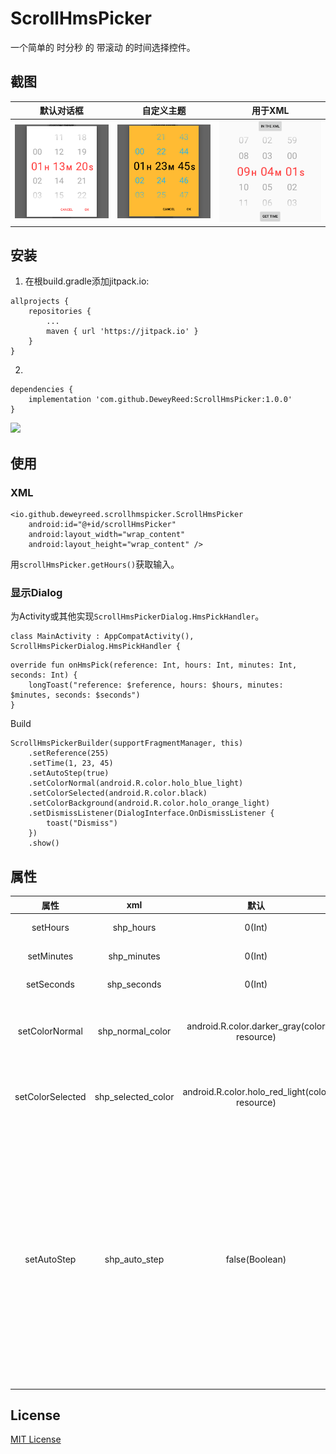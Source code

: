 # ScrollHmsPicker
一个简单的 时分秒 的 带滚动 的时间选择控件。

## 截图
| 默认对话框 | 自定义主题 | 用于XML |
|:-:|:-:|:-:|
| ![默认对话框](https://github.com/DeweyReed/ScrollHmsPicker/blob/master/art/default.png?raw=true) | ![自定义主题](https://github.com/DeweyReed/ScrollHmsPicker/blob/master/art/theme.png?raw=true) | ![用于XML](https://github.com/DeweyReed/ScrollHmsPicker/blob/master/art/xml.png?raw=true) |

## 安装
1. 在根build.gradle添加jitpack.io:
```
allprojects {
	repositories {
        ...
		maven { url 'https://jitpack.io' }
	}
}
```
2. 
```
dependencies {
	implementation 'com.github.DeweyReed:ScrollHmsPicker:1.0.0'
}
```
[![](https://jitpack.io/v/DeweyReed/ScrollHmsPicker.svg)](https://jitpack.io/#DeweyReed/ScrollHmsPicker)

## 使用
### XML
```
<io.github.deweyreed.scrollhmspicker.ScrollHmsPicker
    android:id="@+id/scrollHmsPicker"
    android:layout_width="wrap_content"
    android:layout_height="wrap_content" />
```
用```scrollHmsPicker.getHours()```获取输入。
### 显示Dialog
为Activity或其他实现```ScrollHmsPickerDialog.HmsPickHandler```。
```
class MainActivity : AppCompatActivity(), ScrollHmsPickerDialog.HmsPickHandler {
```
```
override fun onHmsPick(reference: Int, hours: Int, minutes: Int, seconds: Int) {
    longToast("reference: $reference, hours: $hours, minutes: $minutes, seconds: $seconds")
}
```
Build
```
ScrollHmsPickerBuilder(supportFragmentManager, this)
    .setReference(255)
    .setTime(1, 23, 45)
    .setAutoStep(true)
    .setColorNormal(android.R.color.holo_blue_light)
    .setColorSelected(android.R.color.black)
    .setColorBackground(android.R.color.holo_orange_light)
    .setDismissListener(DialogInterface.OnDismissListener {
        toast("Dismiss")
    })
    .show()
```

## 属性

|属性|xml|默认|用法|
|:-:|:-:|:-:|:-:|
|setHours|shp_hours|0(Int)|设置小时|
|setMinutes|shp_minutes|0(Int)|设置分钟|
|setSeconds|shp_seconds|0(Int)|设置秒|
|setColorNormal|shp_normal_color|android.R.color.darker_gray(color resource)|设置未选择条目的颜色|
|setColorSelected|shp_selected_color|android.R.color.holo_red_light(color resource)|设置已选择条目的颜色|
|setAutoStep|shp_auto_step|false(Boolean)|当分钟从59到00时，自动增加1小时，或者当秒从59到00时，自动增加1分钟|

## License
[MIT License](https://github.com/DeweyReed/ScrollHmsPicker/blob/master/LICENSE)
